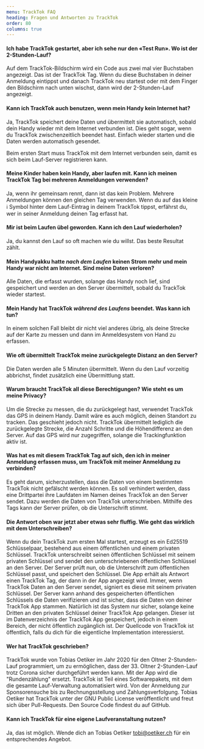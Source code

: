 ```yaml
---
menu: TrackTok FAQ
heading: Fragen und Antworten zu TrackTok
order: 80
columns: true
---
```

#### Ich habe TrackTok gestartet, aber ich sehe nur den «Test Run». Wo ist der 2-Stunden-Lauf?

Auf dem TrackTok-Bildschirm wird ein Code aus zwei mal vier Buchstaben angezeigt. Das ist der TrackTok Tag. Wenn du diese Buchstaben in deiner Anmeldung eintippst und danach TrackTok neu startest oder mit dem Finger den Bildschirm nach unten wischst, dann wird der 2-Stunden-Lauf angezeigt.

#### Kann ich TrackTok auch benutzen, wenn mein Handy kein Internet hat?

Ja, TrackTok speichert deine Daten und übermittelt sie automatisch, sobald dein Handy wieder mit dem Internet verbunden ist. Dies geht sogar, wenn du TrackTok zwischenzeitlich beendet hast. Einfach wieder starten und die Daten werden automatisch gesendet.

Beim ersten Start muss TrackTok mit dem Internet verbunden sein, damit es sich beim Lauf-Server registrieren kann.

#### Meine Kinder haben kein Handy, aber laufen mit. Kann ich meinen TrackTok Tag bei mehreren Anmeldungen verwenden?

Ja, wenn ihr gemeinsam rennt, dann ist das kein Problem.  Mehrere Anmeldungen können den gleichen Tag verwenden. Wenn du auf das kleine ℹ Symbol hinter dem Lauf-Eintrag in deinem TrackTok tippst, erfährst du, wer in seiner Anmeldung deinen Tag erfasst hat.

#### Mir ist beim Laufen übel geworden. Kann ich den Lauf wiederholen?

Ja, du kannst den Lauf so oft machen wie du willst. Das beste Resultat zählt.
#### Mein Handyakku hatte <em>nach dem Laufen</em> keinen Strom mehr und mein Handy war nicht am Internet. Sind meine Daten verloren?

Alle Daten, die erfasst wurden, solange das Handy noch lief, sind gespeichert und werden an den Server übermittelt, sobald du TrackTok wieder startest.

#### Mein Handy hat TrackTok <em>während des Laufens</em> beendet. Was kann ich tun?

In einem solchen Fall bleibt dir nicht viel anderes übrig, als deine Strecke auf der Karte zu messen und dann im Anmeldesystem von Hand zu erfassen.

#### Wie oft übermittelt TrackTok meine zurückgelegte Distanz an den Server?

Die Daten werden alle 5 Minuten übermittelt. Wenn du den Lauf vorzeitig abbrichst, findet zusätzlich eine Übermittlung statt.

#### Warum braucht TrackTok all diese Berechtigungen? Wie steht es um meine Privacy?

Um die Strecke zu messen, die du zurückgelegt hast, verwendet TrackTok das GPS in deinem Handy. Damit wäre es auch möglich, deinen Standort zu tracken.  Das geschieht jedoch nicht. TrackTok übermittelt lediglich die zurückgelegte Strecke, die Anzahl Schritte und die Höhendifferenz an den Server. Auf das GPS wird nur zugegriffen, solange die Trackingfunktion aktiv ist.

#### Was hat es mit diesem TrackTok Tag auf sich, den ich in meiner Anmeldung erfassen muss, um TrackTok mit meiner Anmeldung zu verbinden?

Es geht darum, sicherzustellen, dass die Daten von einem bestimmten TrackTok nicht gefälscht werden können. Es soll verhindert werden, dass eine Drittpartei ihre Laufdaten im Namen deines TrackTok an den Server sendet.  Dazu werden die Daten von TrackTok unterschrieben. Mithilfe des Tags kann der Server prüfen, ob die Unterschrift stimmt.

#### Die Antwort oben war jetzt aber etwas sehr fluffig. Wie geht das wirklich mit dem Unterschreiben?

Wenn du dein TrackTok zum ersten Mal startest, erzeugt es ein Ed25519 Schlüsselpaar, bestehend aus einem öffentlichen und einem privaten Schlüssel.  TrackTok unterschreibt seinen öffentlichen Schlüssel mit seinem privaten Schlüssel und sendet den unterschriebenen öffentlichen Schlüssel an den Server. Der Server prüft nun, ob die Unterschrift zum öffentlichen Schlüssel passt, und speichert den Schlüssel. Die App erhält als Antwort einen TrackTok Tag, der dann in der App angezeigt wird. Immer, wenn TrackTok Daten an den Server sendet, signiert es diese mit seinem privaten Schlüssel. Der Server kann anhand des gespeicherten öffentlichen Schlüssels die Daten verifizieren und ist sicher, dass die Daten von deiner TrackTok App stammen. Natürlich ist das System nur sicher, solange keine Dritten an den privaten Schlüssel deiner TrackTok App gelangen. Dieser ist im Datenverzeichnis der TrackTok App gespeichert, jedoch in einem Bereich, der nicht öffentlich zugänglich ist. Der Quellcode von TrackTok ist öffentlich, falls du dich für die eigentliche Implementation interessierst.

#### Wer hat TrackTok geschrieben?

TrackTok wurde von Tobias Oetiker im Jahr 2020 für den Oltner 2-Stunden-Lauf programmiert, um zu ermöglichen, dass der 33. Oltner 2-Stunden-Lauf trotz
Corona sicher durchgeführt werden kann. Mit der App wird die "Rundenzählung" ersetzt. TrackTok ist Teil eines Softwarepakets, mit dem die gesamte Lauf-Verwaltung automatisiert wird. Von der Anmeldung zur Sponsorensuche bis zu Rechnungsstellung und Zahlungsverfolgung. Tobias Oetiker hat TrackTok unter der GNU Public License veröffentlicht und freut sich über Pull-Requests. Den Source Code findest du auf GitHub.

#### Kann ich TrackTok für eine eigene Laufveranstaltung nutzen?

Ja, das ist möglich. Wende dich an Tobias Oetiker <tobi@oetiker.ch> für ein entsprechendes Angebot.
